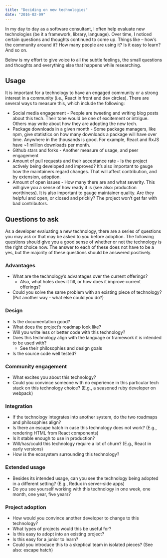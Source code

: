 ```yaml
---
title: "Deciding on new technologies"
date: "2016-02-09"
---
```


In my day to day as a software consultant, I often help evaluate new technologies (be it a framework, library, language). Over time, I noticed certain questions and thoughts continued to come up. Things like – how’s the community around it? How many people are using it? Is it easy to learn? And so on.

Below is my effort to give voice to all the subtle feelings, the small questions and thoughts and everything else that happens while researching.

## Usage

It is important for a technology to have an engaged community or a strong interest in a community (i.e., React in front end dev circles). There are several ways to measure this, which include the following:

- Social media engagement - People are tweeting and writing blog posts about this tech. Their tone would be one of excitement or intrigue. Others may write about how they are adopting the new tech.
- Package downloads in a given month - Some package managers, like npm, give statistics on how many downloads a package will have over time. Anywhere in the thousands is good. For example, React and RxJS have ~1 million downloads per month.
- Github stars and forks - Another measure of usage, and peer engagement
- Amount of pull requests and their acceptance rate - Is the project actively being developed and improved? It’s also important to gauge how the maintainers regard changes. That will affect contribution, and by extension, adoption.
- Amount of open issues - How many there are and what severity. This will give you a sense of how ready it is (see also: production worthiness). It is also important to gauge maintainer quality. Are they helpful and open, or closed and prickly? The project won’t get far with bad contributors.

## Questions to ask

As a developer evaluating a new technology, there are a series of questions you may ask or that may be asked to you before adoption. The following questions should give you a good sense of whether or not the technology is the right choice now. The answer to each of these does not have to be a yes, but the majority of these questions should be answered positively.

### Advantages

- What are the technology’s advantages over the current offerings?
    - Also, what holes does it fill, or how does it improve current offerings?
- Could you solve the same problem with an existing piece of technology? (Put another way - what else could you do?)

### Design

- Is the documentation good?
- What does the project’s roadmap look like?
- Will you write less or better code with this technology?
- Does this technology align with the language or framework it is intended to be used with?
    - See their philosophies and design goals
- Is the source code well tested?

### Community engagement

- What excites you about this technology?
- Could you convince someone with no experience in this particular tech stack on this technology choice? (E.g., a seasoned ruby developer on webpack)

### Integration

- If the technology integrates into another system, do the two roadmaps and philosophies align?
- Is there an escape hatch in case this technology does not work? (E.g., rendering HTML from React components)
- Is it stable enough to use in production?
- Will/has/could this technology require a lot of churn? (E.g., React in early versions)
- How is the ecosystem surrounding this technology?

### Extended usage

- Besides its intended usage, can you see the technology being adopted in a different setting? (E.g., Redux in server-side apps)
- Do you see yourself working with this technology in one week, one month, one year, five years?

### Project adoption

- How would you convince another developer to change to this technology?
- What types of projects would this be useful for?
- Is this easy to adopt into an existing project?
- Is this easy for a junior to learn?
- Could you introduce this to a skeptical team in isolated pieces? (See also: escape hatch)
